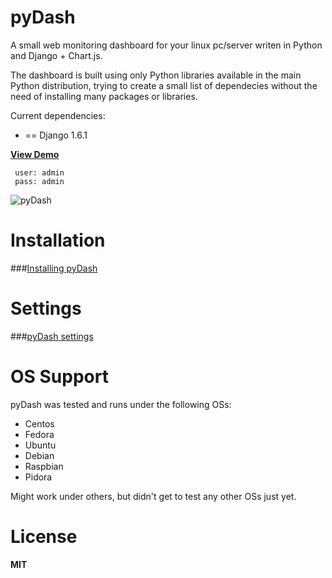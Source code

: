 pyDash
======

A small web monitoring dashboard for your linux pc/server writen in Python and Django + Chart.js.

The dashboard is built using only Python libraries available in the main Python distribution, trying to create a small list of dependecies without the need of installing many packages or libraries.


Current dependencies:

  - == Django 1.6.1


__[View Demo](http://pydash-test.hostechs.com)__

     user: admin
     pass: admin


![pyDash](https://www.yaktab.com/en/2btxew)


Installation
============

###[Installing pyDash](https://github.com/k3oni/pydash/wiki/Install-pyDash)


Settings
========

###[pyDash settings](https://github.com/k3oni/pydash/wiki/Settings)



OS Support
==========

pyDash was tested and runs under the following OSs:
  - Centos
  - Fedora
  - Ubuntu
  - Debian
  - Raspbian
  - Pidora


Might work under others, but didn't get to test any other OSs just yet.



License
=======

**MIT**
